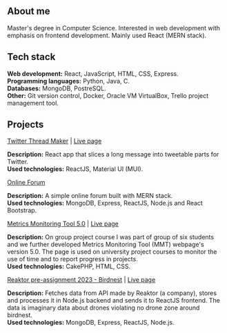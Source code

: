 ## About me

Master's degree in Computer Science. Interested in web development with emphasis on frontend development. Mainly used React (MERN stack).  

## Tech stack

**Web development:** React, JavaScript, HTML, CSS, Express.  
**Programming languages:** Python, Java, C.  
**Databases:** MongoDB, PostreSQL.  
**Other:** Git version control, Docker, Oracle VM VirtualBox, Trello project management tool.  

## Projects

[Twitter Thread Maker](https://github.com/niemiville/twitter-thread-maker) | [Live page](https://niemiville.github.io/twitter-thread-maker/)

**Description:** React app that slices a long message into tweetable parts for Twitter.  
**Used technologies:** ReactJS, Material UI (MUI).  

[Online Forum](https://github.com/niemiville/online-forum)

**Description:** A simple online forum built with MERN stack.  
**Used technologies:** MongoDB, Express, ReactJS, Node.js and React Bootstrap.  

[Metrics Monitoring Tool 5.0](https://github.com/niemiville/mmt-5) | [Live page](https://metricsmonitoring.rd.tuni.fi/projects/about)

**Description:** On group project course I was part of group of six students and we further developed Metrics Monitoring Tool (MMT) webpage's version 5.0. The page is used on university project courses to monitor the use of time and to report progress in projects.  
**Used technologies:** CakePHP, HTML, CSS.  

[Reaktor pre-assignment 2023 - Birdnest](https://github.com/niemiville/reaktor-birdnest) | [Live page](https://niemiville.github.io/reaktor-birdnest/)

**Description:** Fetches data from API made by Reaktor (a company), stores and processes it in Node.js backend and sends it to ReactJS frontend. The data is imaginary data about drones violating no drone zone around birdnest.  
**Used technologies:** MongoDB, Express, ReactJS, Node.js.  
